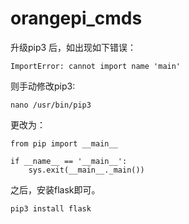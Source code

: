 # orangepi_cmds

升级pip3 后，如出现如下错误：

```
ImportError: cannot import name 'main'
```

则手动修改pip3:

```
nano /usr/bin/pip3
```

更改为：

```
from pip import __main__

if __name__ == '__main__':
    sys.exit(__main__._main())
```

之后，安装flask即可。

```
pip3 install flask
```
